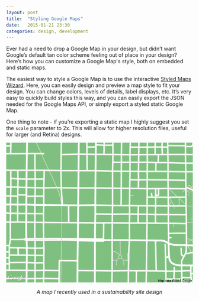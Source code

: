 ```yaml
---
layout: post
title:  "Styling Google Maps"
date:   2015-01-21 23:30
categories: design, development
---
```

Ever had a need to drop a Google Map in your design, but didn’t want Google’s default tan color scheme feeling out of place in your design? Here’s how you can customize a Google Map's style, both on embedded and static maps.

The easiest way to style a Google Map is to use the interactive [Styled Maps Wizard](http://gmaps-samples-v3.googlecode.com/svn/trunk/styledmaps/wizard/index.html). Here, you can easily design and preview a map style to fit your design. You can change colors, levels of details, label displays, etc. It’s very easy to quickly build styles this way, and you can easily export the JSON needed for the Google Maps API, or simply export a styled static Google Map. 

One thing to note - if you’re exporting a static map I highly suggest you set the `scale` parameter to 2x. This will allow for higher resolution files, useful for larger (and Retina) designs.

![A Styled Google Map](/assets/google-map-styled.png)
*<center>A map I recently used in a sustainability site design</center>*